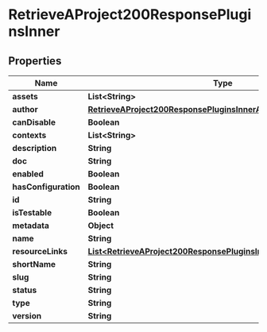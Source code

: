 

# RetrieveAProject200ResponsePluginsInner


## Properties

| Name | Type | Description | Notes |
|------------ | ------------- | ------------- | -------------|
|**assets** | **List&lt;String&gt;** |  |  |
|**author** | [**RetrieveAProject200ResponsePluginsInnerAuthor**](RetrieveAProject200ResponsePluginsInnerAuthor.md) |  |  [optional] |
|**canDisable** | **Boolean** |  |  |
|**contexts** | **List&lt;String&gt;** |  |  |
|**description** | **String** |  |  [optional] |
|**doc** | **String** |  |  |
|**enabled** | **Boolean** |  |  |
|**hasConfiguration** | **Boolean** |  |  |
|**id** | **String** |  |  |
|**isTestable** | **Boolean** |  |  |
|**metadata** | **Object** |  |  |
|**name** | **String** |  |  |
|**resourceLinks** | [**List&lt;RetrieveAProject200ResponsePluginsInnerResourceLinksInner&gt;**](RetrieveAProject200ResponsePluginsInnerResourceLinksInner.md) |  |  [optional] |
|**shortName** | **String** |  |  |
|**slug** | **String** |  |  |
|**status** | **String** |  |  |
|**type** | **String** |  |  |
|**version** | **String** |  |  [optional] |



